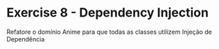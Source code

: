 
# Exercise 8 - Dependency Injection

Refatore o domínio Anime para que todas as classes utilizem Injeção de Dependência
